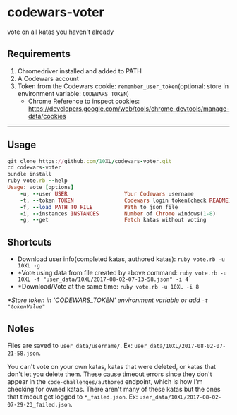 # codewars-voter
vote on all katas you haven't already
## Requirements
1. Chromedriver installed and added to PATH
2. A Codewars account
3. Token from the Codewars cookie: `remember_user_token`(optional: store in environment variable: `CODEWARS_TOKEN`)
    - Chrome Reference to inspect cookies: https://developers.google.com/web/tools/chrome-devtools/manage-data/cookies
----
## Usage
```ruby
git clone https://github.com/10XL/codewars-voter.git
cd codewars-voter
bundle install
ruby vote.rb --help
Usage: vote [options]
    -u, --user USER                  Your Codewars username
    -t, --token TOKEN                Codewars login token(check README)
    -f, --load PATH_TO_FILE          Path to json file
    -i, --instances INSTANCES        Number of Chrome windows(1-8)
    -g, --get                        Fetch katas without voting
```
## Shortcuts

* Download user info(completed katas, authored katas): `ruby vote.rb -u 10XL -g`
* *Vote using data from file created by above command: `ruby vote.rb -u 10XL -f "user_data/10XL/2017-08-02-07-13-58.json" -i 4`
* *Download/Vote at the same time: `ruby vote.rb -u 10XL -i 8`

_*Store token in 'CODEWARS_TOKEN' environment variable or add `-t "tokenValue"`_

## Notes

Files are saved to `user_data/username/`. Ex: `user_data/10XL/2017-08-02-07-21-58.json`.

You can't vote on your own katas, katas that were deleted, or katas that don't let you delete them. These cause timeout errors since they don't appear in the `code-challenges/authored` endpoint, which is how I'm checking for owned katas. There aren't many of these katas but the ones that timeout get logged to `*_failed.json`. Ex: `user_data/10XL/2017-08-02-07-29-23_failed.json`.
